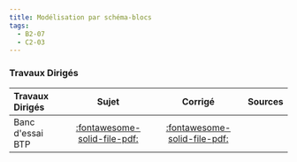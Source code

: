 ```yaml
---
title: Modélisation par schéma-blocs 
tags:
  - B2-07
  - C2-03
---
```




### Travaux Dirigés 
 
| Travaux Dirigés | Sujet | Corrigé | Sources  | 
| :-------------- | :---: | :-----: | :------: | 
| Banc d'essai BTP | [:fontawesome-solid-file-pdf:](https://github.com/xpessoles/ALL_PDF/raw/main/PDF/Cy_01_Ch_02_03_TD_01_BTP_Sujet.pdf) | [:fontawesome-solid-file-pdf:](https://github.com/xpessoles/ALL_PDF/raw/main/PDF/Cy_01_Ch_02_03_TD_01_BTP_Corrige.pdf) | | Cellule d'assemblage pour avion Falcon | [:fontawesome-solid-file-pdf:](https://github.com/xpessoles/ALL_PDF/raw/main/PDF/Cy_01_Ch_02_03_TD_02_AssemblageFalcon_Sujet.pdf) | [:fontawesome-solid-file-pdf:](https://github.com/xpessoles/ALL_PDF/raw/main/PDF/Cy_01_Ch_02_03_TD_02_AssemblageFalcon_Corrige.pdf) | | Système de freinage d’un TGV DUPLEX | [:fontawesome-solid-file-pdf:](https://github.com/xpessoles/ALL_PDF/raw/main/PDF/Cy_01_Ch_02_Sy_TD_03_Freinage_Sujet.pdf) | [:fontawesome-solid-file-pdf:](https://github.com/xpessoles/ALL_PDF/raw/main/PDF/Cy_01_Ch_02_Sy_TD_03_Freinage_Corrige.pdf) | | Asservissement par traitement d’image d’une plateforme Hexapode | [:fontawesome-solid-file-pdf:](https://github.com/xpessoles/ALL_PDF/raw/main/PDF/Cy_01_Ch_02_Sy_TD_04_Hexapode_Sujet.pdf) | [:fontawesome-regular-file-pdf:](https://github.com/xpessoles/ALL_PDF/raw/main/PDF/Cy_01_Ch_02_Sy_TD_04_Hexapode_Corrige.pdf) | [:material-github:](https://github.com/xpessoles/PSI_Cy_01_ModelisationSystemes/tree/main/Ch_02_RevisionsSLCI/Cy_01_Ch_02_Sy_TD_04_Hexapode) | 



